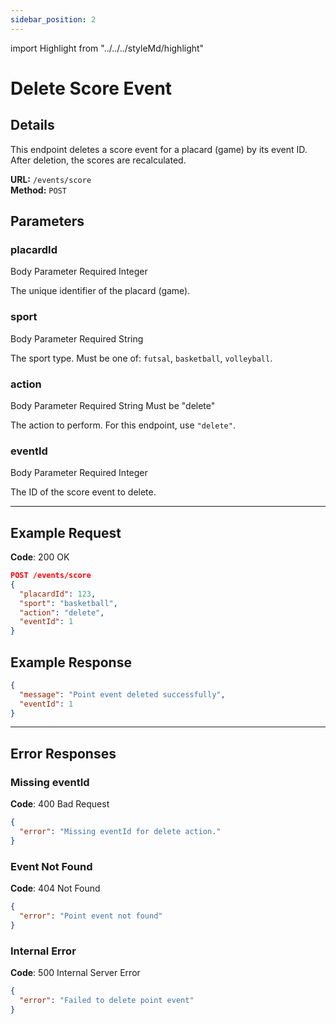 ```yaml
---
sidebar_position: 2
---
```

import Highlight from "../../../styleMd/highlight"

# Delete Score Event

## Details

This endpoint deletes a score event for a placard (game) by its event ID. After deletion, the scores are recalculated.

**URL:** `/events/score`  
**Method:** `POST`  

## Parameters

### placardId
<Highlight level="info">Body Parameter</Highlight>
<Highlight level="danger">Required</Highlight>
<Highlight level="note">Integer</Highlight>

The unique identifier of the placard (game).

### sport
<Highlight level="info">Body Parameter</Highlight>
<Highlight level="danger">Required</Highlight>
<Highlight level="note">String</Highlight>

The sport type. Must be one of: `futsal`, `basketball`, `volleyball`.

### action
<Highlight level="info">Body Parameter</Highlight>
<Highlight level="danger">Required</Highlight>
<Highlight level="note">String</Highlight>
<Highlight level="caution" inline>Must be "delete"</Highlight>

The action to perform. For this endpoint, use `"delete"`.

### eventId
<Highlight level="info">Body Parameter</Highlight>
<Highlight level="danger">Required</Highlight>
<Highlight level="note">Integer</Highlight>

The ID of the score event to delete.

---

## Example Request

**Code**: <Highlight level="success" inline>200 OK</Highlight>

```json
POST /events/score
{
  "placardId": 123,
  "sport": "basketball",
  "action": "delete",
  "eventId": 1
}
```

## Example Response

```json
{
  "message": "Point event deleted successfully",
  "eventId": 1
}
```

---

## Error Responses

### Missing eventId

**Code**: <Highlight level="danger" inline>400 Bad Request</Highlight>

```json
{
  "error": "Missing eventId for delete action."
}
```

### Event Not Found

**Code**: <Highlight level="danger" inline>404 Not Found</Highlight>

```json
{
  "error": "Point event not found"
}
```

### Internal Error

**Code**: <Highlight level="danger" inline>500 Internal Server Error</Highlight>

```json
{
  "error": "Failed to delete point event"
}
```